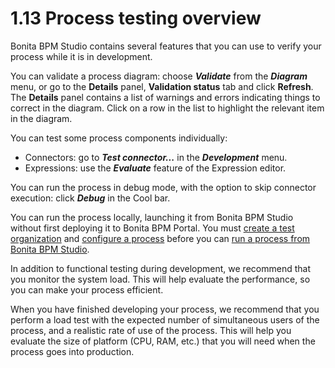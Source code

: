 
1.13 Process testing overview
=============================

Bonita BPM Studio contains several features that you can use to verify your process while it is in development.

You can validate a process diagram: choose ***Validate*** from the ***Diagram*** menu,
or go to the **Details** panel, **Validation status** tab and click **Refresh**. The **Details** panel contains a list
of warnings and errors indicating things to correct in the diagram. Click on a row in the list to highlight the relevant item in the diagram.

You can test some process components individually:

-   Connectors: go to ***Test connector...*** in the ***Development*** menu.
-   Expressions: use the ***Evaluate*** feature of the Expression editor.

You can run the process in debug mode, with the option to skip connector execution: click ***Debug*** in the Cool bar.

You can run the process locally, launching it from Bonita BPM Studio without first deploying it to Bonita BPM Portal.
You must [create a test organization](/configure-test-organization-0)
and [configure a process](/configuring-process-bonita-bpm-studio-0) before you can
[run a process from Bonita BPM Studio](/run-process-bonita-bpm-studio-testing-0).

In addition to functional testing during development, we recommend that you monitor the system load. This will help evaluate the performance, so you can make your process efficient.

When you have finished developing your process, we recommend that you perform a load test with the expected number of simultaneous users of the process, and a realistic rate of use of the process.
This will help you evaluate the size of platform (CPU, RAM, etc.) that you will need when the process goes into production.

